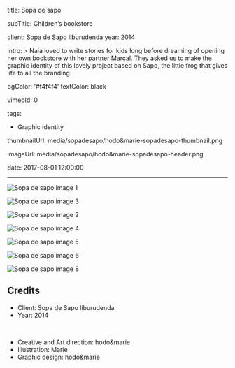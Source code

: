 title: Sopa de sapo

subTitle: Children’s bookstore

client: Sopa de Sapo liburudenda
year: 2014

intro: >
  Naia loved to write stories for kids long before dreaming of opening her own bookstore with her partner Marçal. They asked us to make the graphic identity of this lovely project based on Sapo, the little frog that gives life to all the branding.

bgColor: '#f4f4f4'
textColor: black

vimeoId: 0

tags:
  - Graphic identity

thumbnailUrl: media/sopadesapo/hodo&marie-sopadesapo-thumbnail.png

imageUrl: media/sopadesapo/hodo&marie-sopadesapo-header.png

date: 2017-08-01 12:00:00



---

<div class="gallery gallery-2">

![Sopa de sapo image 1](/media/sopadesapo/hodo&marie-sopadesapo-1.png)

![Sopa de sapo image 3](/media/sopadesapo/hodo&marie-sopadesapo-3.jpg)

</div>

<div class="gallery gallery-1">

![Sopa de sapo image 2](/media/sopadesapo/hodo&marie-sopadesapo-2.png)

</div>

<div class="gallery gallery-2">

![Sopa de sapo image 4](/media/sopadesapo/hodo&marie-sopadesapo-4.jpg)

![Sopa de sapo image 5](/media/sopadesapo/hodo&marie-sopadesapo-5.jpg)

</div>

<div class="gallery gallery-2">

![Sopa de sapo image 6](/media/sopadesapo/hodo&marie-sopadesapo-6.jpg)

![Sopa de sapo image 8](/media/sopadesapo/hodo&marie-sopadesapo-8.jpg)

</div>

## Credits

* Client: Sopa de Sapo liburudenda
* Year: 2014  

<br>

* Creative and Art direction: hodo&marie
* Illustration: Marie
* Graphic design: hodo&marie


